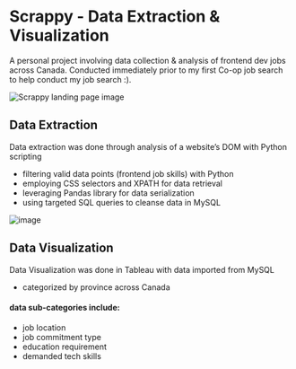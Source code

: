 # Scrappy - Data Extraction & Visualization
A personal project involving data collection & analysis of frontend dev jobs across Canada. Conducted immediately prior to my first Co-op job search to help conduct my job search :).

![Scrappy landing page image](https://github.com/Wanderoooo/Scrappy/assets/137996848/4456964e-aaa6-41a1-b1aa-0574aa372c6c)

## Data Extraction
Data extraction was done through analysis of a website’s DOM with Python scripting
- filtering valid data points (frontend job skills) with Python
- employing CSS selectors and XPATH for data retrieval
- leveraging Pandas library for data serialization
- using targeted SQL queries to cleanse data in MySQL

![image](https://github.com/Wanderoooo/Scrappy/assets/137996848/ab776c85-afd0-4ab1-a82b-7b4b8f4a8e54)

## Data Visualization
Data Visualization was done in Tableau with data imported from MySQL
- categorized by province across Canada
#### data sub-categories include:
 - job location
 - job commitment type
 - education requirement
 - demanded tech skills
